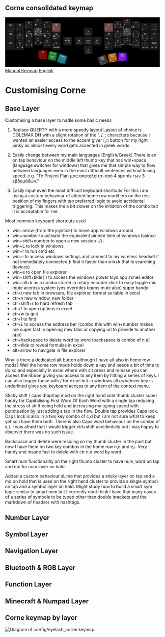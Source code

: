 ## Corne consolidated keymap

![Manual keyboard layout creation](keymap-drawer/keyboard-layout-manual.png "manually generated by babis")
[Manual Keymap](https://www.keyboard-layout-editor.com/#/gists/2dfccb10efb1b1b25d5ebd17b6acdc26)
[English](README_EN.md)

# Customising Corne

## Base Layer
Customising a base layer to hadle some basic needs

1. Replace QUERTY with a more speedy layout
Layout of choice is COLEMAK DH with a slight rotation of the ', /, ; characters because i wanted an easier access to the accent giver (;:) button for my right pinky as almost every word gets accented in greek words.

2. Easily change between my main languages (English/Greek)
There is an on tap behaviour on the middle left thumb key that has win+space (language switcher for windows) that gives me that simple way to flow between languages even in the most difficult sentences without losing speed. e.g. "Το Project Plan μας αποτελείται από 4 sprints των 3 εβδομάδων."

3. Easily input even the most difficult keyboard shortcuts
For this i am using a custom behaviour of altered home row modifiers on the rest position of my fingers with tap preferred logic to avoid accidental triggering. This makes me a bit slower on the initiation of the combo but it is acceptable for me.

Most common keyboard shortcuts used
* win+arrow (from the joystick) to move app windows around
* win+number to activate the equivalent pinned item of windows taskbar
* win+shift+number to open a new session -//- 
* win+L to lock in windows
* win+r to run cmd etc
* win+i to access windows settings and connect to my wireless headset if not immediately connected (i find it faster than win+k that is searching devices)
* win+e to open file explorer
* win+shift+tilde(`) to access the windows power toys app zones editor
* win+alt+k as a combo stored in rotary encoder click to easy toggle mic mute accross system (yes overrides teams mute also) super handy
* ctr+t new tab in browsers, file explorer, format as table in excel
* ctr+n new window, new folder
* ctr+shift+r to hard refresh tab
* ctr+1 to open options in excel
* ctr+w to quit
* ctr+f to find
* ctr+L to access the address bar (combo this with win+number makes me super fast in opening new tabs or copying url to provide to another app)
* ctr+backspace to delete word by word (backspace is combo of n,e)
* ctr+tilde to reveal formulas in excel
* alt+arrow to navigate in file explorer 

Why is there a dedicated alt button although I have alt also in home row mods?
Well the home row mods holds down a key and needs a bit of time to do so and especially in excel where with alt press and release you can access the ribbon giving you access to any item by hitting a series of keys. I can also trigger these with / for excel but in windows alt+whatever key is underlined gives you keyboard access to any item of the context menu.

Sticky shift / caps dtap/tap mod on the right hand side thumb cluster super handy for Capitalising First Word Of Each Word with a single tap reducing the stress of shift being held and increasing my typing speed with punctuation by just adding a tap in the flow. Double tap provides Caps lock. Caps lock is also in a two key combo of c,d but i am not sure what to keep yet so i have them both. There is also Caps word behaviour on the combo of s,t. I was afraid that i would trigger ctrl+shift accidentally but I was happy to discover there was no such issue.

Backspace and delete were residing on my thumb cluster in the past but now I have them on two key combos in the home row n,e and e,i. Very handy and insane fast to delele with ctr n,e word by word.

Smart num functionality on the right thumb cluster to have num_word on tap and mo for num layer on hold.

Added a custom behaviour sl_mo that provides a sticky layer on tap and a mo on hold that is used on the right hand cluster to provide a single symbol on tap and a symbol layer on hold. Might study how to build a smart sym logic similar to smart num but I currently dont think I have that many cases of a series of symbols to be typed other than double brackets and the markdown of headers with hashtags.

## Number Layer
## Symbol Layer
## Navigation Layer
## Bluetooth & RGB Layer
## Function Layer
## Minecraft & Numpad Layer

## Corne keymap by layer
![Diagram of config/eyelash_corne.keymap](keymap-drawer/eyelash_corne.svg "generated by @caksoylar's Keymap Drawer")

